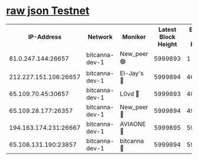 [raw json Testnet](https://rpc-check.bcat.stavr.tech/bcat/rpc-bcat-result.json)
=


<table><tr><th>IP-Address</th><th>Network</th><th>Moniker</th><th>Latest Block Height</th><th>Earliest Block Height</th><th>Catching Up</th><th>Tx Index</th><th>Voting Power</th><th>Scan Time</th></tr><tr><td>81.0.247.144:26657</td><td>bitcanna-dev-1</td><td>New_peer 🟢</td><td>5999893</td><td>1</td><td>False</td><td>on</td><td>0</td><td>2024-01-16T06:34:01.267012909UTC</td></tr><tr><td>212.227.151.106:26657</td><td>bitcanna-dev-1</td><td>El-Jay's 🔴</td><td>5999894</td><td>4670391</td><td>False</td><td>on</td><td>2218164</td><td>2024-01-16T06:34:07.998931094UTC</td></tr><tr><td>65.109.70.45:30657</td><td>bitcanna-dev-1</td><td>L0vd 🔴</td><td>5999893</td><td>4828155</td><td>False</td><td>on</td><td>7920</td><td>2024-01-16T06:34:01.593053037UTC</td></tr><tr><td>65.109.28.177:26357</td><td>bitcanna-dev-1</td><td>New_peer 🔴</td><td>5999894</td><td>4952911</td><td>False</td><td>on</td><td>2237067</td><td>2024-01-16T06:34:08.342957025UTC</td></tr><tr><td>194.163.174.231:26667</td><td>bitcanna-dev-1</td><td>AVIAONE 🔴</td><td>5999895</td><td>5995171</td><td>False</td><td>on</td><td>1949865</td><td>2024-01-16T06:34:15.206551354UTC</td></tr><tr><td>65.108.131.190:23857</td><td>bitcanna-dev-1</td><td>bitcanna 🔴</td><td>5999894</td><td>5995894</td><td>False</td><td>off</td><td>82368</td><td>2024-01-16T06:34:08.747394816UTC</td></tr></table>